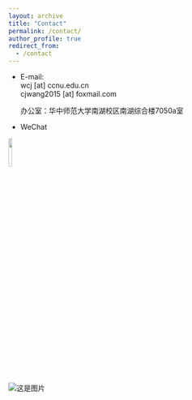 ```yaml
---
layout: archive
title: "Contact"
permalink: /contact/
author_profile: true
redirect_from:
  - /contact
---
```



* E-mail:  
  wcj [at] ccnu.edu.cn  
  cjwang2015 [at] foxmail.com  
  
  办公室：华中师范大学南湖校区南湖综合楼7050a室
* WeChat
<div align="left">
<img src=https://itachjw.github.io/images/weichat.jpg width=12% />
</div>

 ![这是图片](https://itachjw.github.io/images/江湖.jpeg "Magic Gardens")
